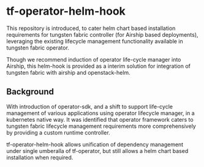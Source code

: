 # tf-operator-helm-hook
This repository is introduced, to cater helm chart based installation
requirements for tungsten fabric controller (for Airship based deployments),
leveraging the existing lifecycle management functionality available in tungsten
fabric operator.

Though we recommend induction of operator life-cycle manager into Airship, this
helm-hook is provided as a interim solution for integration of tungsten fabric
with airship and openstack-helm.

## Background
With introduction of operator-sdk, and a shift to support life-cycle management
of various applications using operator lifecycle manager, in a kubernetes native
way. It was identified that operator framework caters to tungsten fabric
lifecycle management requirements more comprehensively by providing a custom
runtime controller.

tf-operator-helm-hook allows unification of dependency management under single
umberalla of tf-operator, but still allows a helm chart based installation when
required.
